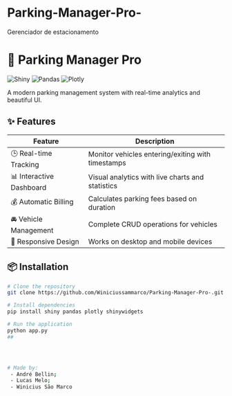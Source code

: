 # Parking-Manager-Pro-
Gerenciador de estacionamento 
# 🚗 Parking Manager Pro

![Shiny](https://img.shields.io/badge/Shiny-Python-blue)
![Pandas](https://img.shields.io/badge/Pandas-Data%20Analysis-green)
![Plotly](https://img.shields.io/badge/Plotly-Visualization-orange)

A modern parking management system with real-time analytics and beautiful UI.

## ✨ Features

| Feature               | Description                                                                 |
|-----------------------|-----------------------------------------------------------------------------|
| 🕒 Real-time Tracking | Monitor vehicles entering/exiting with timestamps                           |
| 📊 Interactive Dashboard | Visual analytics with live charts and statistics                          |
| 💰 Automatic Billing  | Calculates parking fees based on duration                                   |
| 🚘 Vehicle Management | Complete CRUD operations for vehicles                                       |
| 📱 Responsive Design  | Works on desktop and mobile devices                                         |

## 📦 Installation

```bash
# Clone the repository
git clone https://github.com/Winiciussammarco/Parking-Manager-Pro-.git

# Install dependencies
pip install shiny pandas plotly shinywidgets

# Run the application
python app.py
##




# Made by:
 - André Bellin;
 - Lucas Melo;
 - Winicius São Marco

